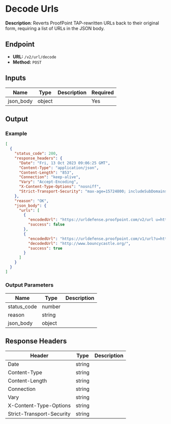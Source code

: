 # Decode Urls

**Description**: Reverts ProofPoint TAP-rewritten URLs back to their original form, requiring a list of URLs in the JSON body.

## Endpoint

- **URL:** `/v2/url/decode`
- **Method:** `POST`
## Inputs

| Name | Type | Description | Required |
|------|------|-------------|----------|
| json_body | object |  | Yes |
## Output

### Example

```json
[
  {
    "status_code": 200,
    "response_headers": {
      "Date": "Fri, 13 Oct 2023 09:06:25 GMT",
      "Content-Type": "application/json",
      "Content-Length": "853",
      "Connection": "keep-alive",
      "Vary": "Accept-Encoding",
      "X-Content-Type-Options": "nosniff",
      "Strict-Transport-Security": "max-age=15724800; includeSubDomains"
    },
    "reason": "OK",
    "json_body": {
      "urls": [
        {
          "encodedUrl": "https://urldefense.proofpoint.com/v2/url u=http-3A__links.mkt3337.com_ctt-3Fkn-3D3-26ms-3DMzQ3OTg3MDQS1-26r-3DMzkxNzk3NDkwMDA0S0-26b-3D0-26j-3DMTMwMjA1ODYzNQS2-26mt-3D1-26rt-3D0&d=DwMFaQ&c=Vxt5e0Osvvt2gflwSlsJ5DmPGcPvTRKLJyp031rXjhg&r=MujLDFBJstxoxZI_GKbsW7wxGM7nnIK__qZvVy6j9Wc&m=QJGhloAyfD0UZ6n8r6y9dF-khNKqvRAIWDRU_K65xPI&s=ew-rOtBFjiX1Hgv71XQJ5BEgl9TPaoWRm_Xp9Nuo8bk&e=",
          "success": false
        },
        {
          "encodedUrl": "https://urldefense.proofpoint.com/v1/url?u=http://www.bouncycastle.org/&amp;k=oIvRg1%2BdGAgOoM1BIlLLqw%3D%3D%0A&amp;r=IKM5u8%2B%2F%2Fi8EBhWOS%2BqGbTqCC%2BrMqWI%2FVfEAEsQO%2F0Y%3D%0A&amp;m=Ww6iaHO73mDQpPQwOwfLfN8WMapqHyvtu8jM8SjqmVQ%3D%0A&amp;s=d3583cfa53dade97025bc6274c6c8951dc29fe0f38830cf8e5a447723b9f1c9a",
          "decodedUrl": "http://www.bouncycastle.org/",
          "success": true
        }
      ]
    }
  }
]
```
### Output Parameters

| Name | Type | Description |
|------|------|-------------|
| status_code | number |  |
| reason | string |  |
| json_body | object |  |
## Response Headers

| Header | Type | Description |
|--------|------|-------------|
| Date | string |  |
| Content-Type | string |  |
| Content-Length | string |  |
| Connection | string |  |
| Vary | string |  |
| X-Content-Type-Options | string |  |
| Strict-Transport-Security | string |  |